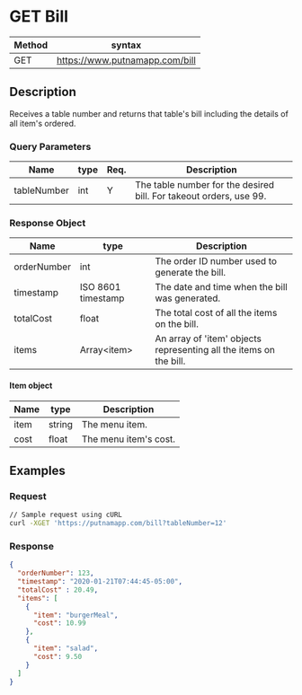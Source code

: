 # GET Bill

Method | syntax
----- | ----------
GET | https://www.putnamapp.com/bill


## Description

Receives a table number and returns that table's bill including the details of all item's ordered.

### Query Parameters

Name | type | Req. | Description
---- | ----- | ----- | --------------------
tableNumber | int | Y |  The table number for the desired bill. For takeout orders, use 99.

### Response Object

Name | type | Description
-----| -----| -----------
orderNumber | int | The order ID number used to generate the bill.
timestamp | ISO 8601 timestamp | The date and time when the bill was generated.
totalCost | float | The total cost of all the items on the bill.
items | Array\<item\> | An array of 'item' objects representing all the items on the bill.
   
#### Item object

Name | type | Description
-----| -----| -----------
item | string | The menu item.
cost | float | The menu item's cost.


## Examples

### Request

```BASH
// Sample request using cURL
curl -XGET 'https://putnamapp.com/bill?tableNumber=12'
```

<!-- Follow with comments to explain what each part of the request is doing -->

### Response

```JSON
{
  "orderNumber": 123,
  "timestamp": "2020-01-21T07:44:45-05:00",
  "totalCost" : 20.49,
  "items": [
    {
      "item": "burgerMeal",
      "cost": 10.99
    },
    {
      "item": "salad",
      "cost": 9.50
    }
  ]
}
```

<!-- Write a comment explaining the response, if it would be helpful. For a response with a complicated schema, create a table like the one used above for the request.  -->

